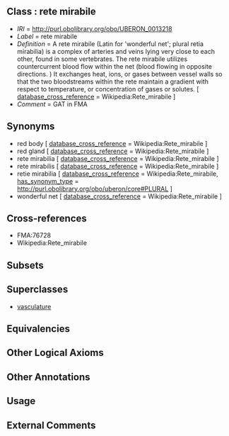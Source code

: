 
## Class : rete mirabile

 * *IRI* = http://purl.obolibrary.org/obo/UBERON_0013218
 * *Label* = rete mirabile
 * *Definition* = A rete mirabile (Latin for 'wonderful net'; plural retia mirabilia) is a complex of arteries and veins lying very close to each other, found in some vertebrates. The rete mirabile utilizes countercurrent blood flow within the net (blood flowing in opposite directions. ) It exchanges heat, ions, or gases between vessel walls so that the two bloodstreams within the rete maintain a gradient with respect to temperature, or concentration of gases or solutes. [ [database_cross_reference](../../ef/oboInOwl#hasDbXref.md) = Wikipedia:Rete_mirabile ]
 * *Comment* = GAT in FMA

## Synonyms

 * red body [ [database_cross_reference](../../ef/oboInOwl#hasDbXref.md) = Wikipedia:Rete_mirabile ]
 * red gland [ [database_cross_reference](../../ef/oboInOwl#hasDbXref.md) = Wikipedia:Rete_mirabile ]
 * rete mirabilia [ [database_cross_reference](../../ef/oboInOwl#hasDbXref.md) = Wikipedia:Rete_mirabile ]
 * rete mirabilis [ [database_cross_reference](../../ef/oboInOwl#hasDbXref.md) = Wikipedia:Rete_mirabile ]
 * retie mirabilia [ [database_cross_reference](../../ef/oboInOwl#hasDbXref.md) = Wikipedia:Rete_mirabile, [has_synonym_type](../../pe/oboInOwl#hasSynonymType.md) = http://purl.obolibrary.org/obo/uberon/core#PLURAL ]
 * wonderful net [ [database_cross_reference](../../ef/oboInOwl#hasDbXref.md) = Wikipedia:Rete_mirabile ]

## Cross-references

 * FMA:76728
 * Wikipedia:Rete_mirabile

## Subsets


## Superclasses

 * [vasculature](../../UBERON/49/UBERON_0002049.md)

## Equivalencies


## Other Logical Axioms


## Other Annotations


## Usage


## External Comments

